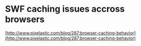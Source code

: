 <!--
id: 13475816133
link: http://tumblr.atmos.org/post/13475816133/swf-caching-issues-accross-browsers
slug: swf-caching-issues-accross-browsers
date: Mon Nov 28 2011 16:29:46 GMT-0800 (PST)
publish: 2011-11-028
tags: 
title: SWF caching issues accross browsers
-->


SWF caching issues accross browsers
===================================

[http://www.pixelastic.com/blog/287:browser-caching-behavior](http://www.pixelastic.com/blog/287:browser-caching-behavior)

